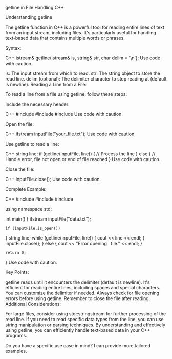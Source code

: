 getline in File Handling C++

Understanding getline

The getline function in C++ is a powerful tool for reading entire lines of text from an input stream, including files. It's particularly useful for handling text-based data that contains multiple words or phrases.

Syntax:

C++
istream& getline(istream& is, string& str, char delim = '\n');
Use code with caution.

is: The input stream from which to read.
str: The string object to store the read line.
delim (optional): The delimiter character to stop reading at (default is newline).
Reading a Line from a File:

To read a line from a file using getline, follow these steps:

Include the necessary header:

C++
#include <iostream>
#include <fstream>
#include <string>
Use code with caution.

Open the file:

C++
ifstream inputFile("your_file.txt");
Use code with caution.

Use getline to read a line:

C++
string line;
if (getline(inputFile, line)) {
    // Process the line
} else {
    // Handle error, file not open or end of file reached
}
Use code with caution.

Close the file:

C++
inputFile.close();
Use code with caution.

Complete Example:

C++
#include <iostream>
#include <fstream>
#include <string>

using namespace std;

int main() {
    ifstream inputFile("data.txt");

    if (inputFile.is_open())   
 {
        string line;
        while (getline(inputFile, line)) {
            cout << line << endl;
        }
        inputFile.close();
    } else {
        cout << "Error opening   
 file." << endl;
    }

    return 0;
}
Use code with caution.

Key Points:

getline reads until it encounters the delimiter (default is newline).
It's efficient for reading entire lines, including spaces and special characters.
You can customize the delimiter if needed.
Always check for file opening errors before using getline.
Remember to close the file after reading.
Additional Considerations:

For large files, consider using std::stringstream for further processing of the read line.
If you need to read specific data types from the line, you can use string manipulation or parsing techniques.
By understanding and effectively using getline, you can efficiently handle text-based data in your C++ programs.

Do you have a specific use case in mind? I can provide more tailored examples.